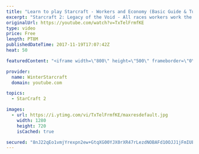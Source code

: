 ```yaml
---
title: "Learn to play Starcraft - Workers and Economy (Basic Guide & Tutorial)"
excerpt: "Starcraft 2: Legacy of the Void - All races workers work the same (mule notwithstanding!)  Wiki on mining: http://wiki.teamliquid.net/starcraft2/Mining_Minerals"
originalUrl: https://youtube.com/watch?v=TxTelFrmfKE
type: video
price: Free
length: PT8M
publishedDateTime: 2017-11-19T17:07:42Z
heat: 50

featuredContent: "<iframe width=\"800\" height=\"500\" frameborder=\"0\" src=\"https://www.youtube.com/embed/TxTelFrmfKE\" allow=\"accelerometer; autoplay; encrypted-media; gyroscope; picture-in-picture\" allowfullscreen></iframe>"

provider:
  name: WinterStarcraft
  domain: youtube.com

topics:
  - StarCraft 2

images:
  - url: https://i.ytimg.com/vi/TxTelFrmfKE/maxresdefault.jpg
    width: 1280
    height: 720
    isCached: true

secured: "8nJ22qEo1vmjYrexpn2ew+GtqXG00YJX0rXR47rLezdNOBAFd10OJJ1jFmIUEffyWnCakSyvZx9/ii0UiqoAvoI4MFkDmGIeg7TMpSnyhuGiVnsR7nVaMImUQbTZKd+a/LXDTHr/qHj0MpJuB94J2AQkr5brdG7QfmBmwXZdFg3BYpa8KFmNaHaqFzV+K78bpLj/9JzgqAKI/6fq9xNW7oAr6xrPsE8e5i8dDIm1brbLrhuVyr/NJH4jXsAnctjv59pK8Sx/hMRDjB4QHZdvxRzrYPu4RcNaJYUvwqtfjbrhNNpwclC5J8EcCtztwAw3hclEwCYgY2kQVgtKwG4b2iNtKlgiL5fdWyOn37YXBFr6B/JdLg5qITP+huaGaRlkNiai9TdKoRDuaFZp9MTAR9I+mjrUq7PVOSQRe+9kdeE=;xmUH6JO81rEkl2guv0m7Xg=="
---
```


